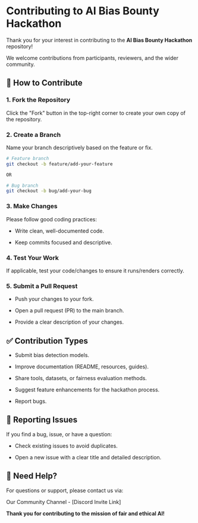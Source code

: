# Contributing to AI Bias Bounty Hackathon

Thank you for your interest in contributing to the **AI Bias Bounty Hackathon** repository!  

We welcome contributions from participants, reviewers, and the wider community.

## 🚀 How to Contribute

### 1. Fork the Repository

Click the "Fork" button in the top-right corner to create your own copy of the repository.

### 2. Create a Branch

Name your branch descriptively based on the feature or fix.

```bash
# Feature branch
git checkout -b feature/add-your-feature

OR

# Bug branch
git checkout -b bug/add-your-bug
```

### 3. Make Changes

Please follow good coding practices:

- Write clean, well-documented code.

- Keep commits focused and descriptive.

### 4. Test Your Work

If applicable, test your code/changes to ensure it runs/renders correctly.

### 5. Submit a Pull Request

- Push your changes to your fork.

- Open a pull request (PR) to the main branch.

- Provide a clear description of your changes.

## ✅ Contribution Types

- Submit bias detection models.

- Improve documentation (README, resources, guides).

- Share tools, datasets, or fairness evaluation methods.

- Suggest feature enhancements for the hackathon process.

- Report bugs.

## 📝 Reporting Issues

If you find a bug, issue, or have a question:

- Check existing issues to avoid duplicates.

- Open a new issue with a clear title and detailed description.

## 💬 Need Help?

For questions or support, please contact us via:

Our Community Channel - [Discord Invite Link]

**Thank you for contributing to the mission of fair and ethical AI!**